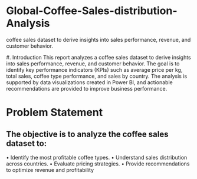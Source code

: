 # Global-Coffee-Sales-distribution-Analysis
coffee sales dataset to derive insights into sales performance, revenue, and customer behavior. 

#. Introduction
This report analyzes a coffee sales dataset to derive insights into sales performance, revenue, and customer behavior. The goal is to identify key performance indicators (KPIs) such as average price per kg, total sales, coffee type performance, and sales by country. The analysis is supported by data visualizations created in Power BI, and actionable recommendations are provided to improve business performance.


# Problem Statement 

## The objective is to analyze the coffee sales dataset to:
•	Identify the most profitable coffee types.
•	Understand sales distribution across countries.
•	Evaluate pricing strategies.
•	Provide recommendations to optimize revenue and profitability
